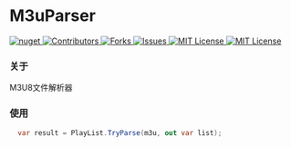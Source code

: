 # M3uParser

<a href="https://www.nuget.org/packages/M3uParserSharp">
  <img alt="nuget" src="https://buildstats.info/nuget/M3uParserSharp">
</a>
<a href="https://github.com/fallingrust/M3uParser/graphs/contributors">
<img alt="Contributors" src="https://img.shields.io/github/contributors/fallingrust/M3uParser.svg?style=flat-square">
</a>
<a href="https://github.com/fallingrust/M3uParser/network/members">
<img alt="Forks" src="https://img.shields.io/github/forks/fallingrust/M3uParser.svg?style=flat-square">
</a>
<a href="https://img.shields.io/github/issues/fallingrust/M3uParser.svg">
<img alt="Issues" src="https://img.shields.io/github/issues/fallingrust/M3uParser.svg?style=flat-square">
</a>
<a href="https://github.com/fallingrust/M3uParser/blob/master/LICENSE.txt">
<img alt="MIT License" src="https://img.shields.io/github/license/fallingrust/M3uParser">
</a>
<a href="https://github.com/fallingrust/M3uParser/blob/master/LICENSE.txt">
<img alt="MIT License" src="https://img.shields.io/github/license/fallingrust/M3uParser">
</a>

### 关于

M3U8文件解析器

### 使用

```cs
  var result = PlayList.TryParse(m3u, out var list);
```
